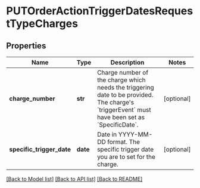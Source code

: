 # PUTOrderActionTriggerDatesRequestTypeCharges

## Properties
Name | Type | Description | Notes
------------ | ------------- | ------------- | -------------
**charge_number** | **str** | Charge number of the charge which needs the triggering date to be provided. The charge&#39;s &#x60;triggerEvent&#x60; must have been set as &#x60;SpecificDate&#x60;. | [optional] 
**specific_trigger_date** | **date** | Date in YYYY-MM-DD format. The specific trigger date you are to set for the charge. | [optional] 

[[Back to Model list]](../README.md#documentation-for-models) [[Back to API list]](../README.md#documentation-for-api-endpoints) [[Back to README]](../README.md)


